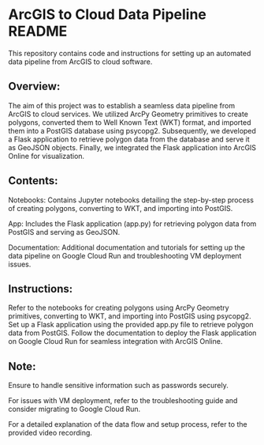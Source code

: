 # ArcGIS to Cloud Data Pipeline README

This repository contains code and instructions for setting up an automated data pipeline from ArcGIS to cloud software.

## Overview:

The aim of this project was to establish a seamless data pipeline from ArcGIS to cloud services. We utilized ArcPy Geometry primitives to create polygons, converted them to Well Known Text (WKT) format, and imported them into a PostGIS database using psycopg2. Subsequently, we developed a Flask application to retrieve polygon data from the database and serve it as GeoJSON objects. Finally, we integrated the Flask application into ArcGIS Online for visualization.

## Contents:

Notebooks: Contains Jupyter notebooks detailing the step-by-step process of creating polygons, converting to WKT, and importing into PostGIS.

App: Includes the Flask application (app.py) for retrieving polygon data from PostGIS and serving as GeoJSON.

Documentation: Additional documentation and tutorials for setting up the data pipeline on Google Cloud Run and troubleshooting VM deployment issues.

## Instructions:

Refer to the notebooks for creating polygons using ArcPy Geometry primitives, converting to WKT, and importing into PostGIS using psycopg2.
Set up a Flask application using the provided app.py file to retrieve polygon data from PostGIS.
Follow the documentation to deploy the Flask application on Google Cloud Run for seamless integration with ArcGIS Online.

## Note:

Ensure to handle sensitive information such as passwords securely.

For issues with VM deployment, refer to the troubleshooting guide and consider migrating to Google Cloud Run.

For a detailed explanation of the data flow and setup process, refer to the provided video recording.